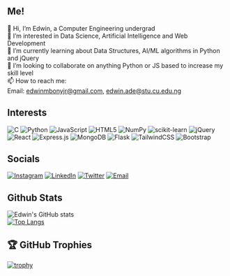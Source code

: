 ## Me!
👋 Hi, I’m Edwin, a Computer Engineering undergrad  
👀 I’m interested in Data Science, Artificial Intelligence and Web Development  
🌱 I’m currently learning about Data Structures, AI/ML algorithms in Python and jQuery  
💞️ I’m looking to collaborate on anything Python or JS based to increase my skill level  
📫 How to reach me:  
Email: edwinmbonyjr@gmail.com, edwin.ade@stu.cu.edu.ng

## Interests
![C](https://img.shields.io/badge/c-%2300599C.svg?style=for-the-badge&logo=c&logoColor=white) ![Python](https://img.shields.io/badge/python-3670A0?style=for-the-badge&logo=python&logoColor=ffdd54) ![JavaScript](https://img.shields.io/badge/javascript-%23323330.svg?style=for-the-badge&logo=javascript&logoColor=%23F7DF1E) ![HTML5](https://img.shields.io/badge/html5-%23E34F26.svg?style=for-the-badge&logo=html5&logoColor=white) ![NumPy](https://img.shields.io/badge/numpy-%23013243.svg?style=for-the-badge&logo=numpy&logoColor=white) ![scikit-learn](https://img.shields.io/badge/scikit--learn-%23F7931E.svg?style=for-the-badge&logo=scikit-learn&logoColor=white) ![jQuery](https://img.shields.io/badge/jquery-%230769AD.svg?style=for-the-badge&logo=jquery&logoColor=white) ![React](https://img.shields.io/badge/react-%2320232a.svg?style=for-the-badge&logo=react&logoColor=%2361DAFB) ![Express.js](https://img.shields.io/badge/express.js-%23404d59.svg?style=for-the-badge&logo=express&logoColor=%2361DAFB) ![MongoDB](https://img.shields.io/badge/MongoDB-%234ea94b.svg?style=for-the-badge&logo=mongodb&logoColor=white) ![Flask](https://img.shields.io/badge/flask-%23000.svg?style=for-the-badge&logo=flask&logoColor=white) ![TailwindCSS](https://img.shields.io/badge/tailwindcss-%2338B2AC.svg?style=for-the-badge&logo=tailwind-css&logoColor=white) ![Bootstrap](https://img.shields.io/badge/bootstrap-%238511FA.svg?style=for-the-badge&logo=bootstrap&logoColor=white)

## Socials
[![Instagram](https://img.shields.io/badge/Instagram-%23E4405F.svg?logo=Instagram&logoColor=white)](https://instagram.com/valentino_7504) [![LinkedIn](https://img.shields.io/badge/LinkedIn-%230077B5.svg?logo=linkedin&logoColor=white)](https://linkedin.com/in/edwin-m-ade) [![Twitter](https://img.shields.io/badge/Twitter-%231DA1F2.svg?logo=Twitter&logoColor=white)](https://twitter.com/Valentino_7504) [![Email](https://img.shields.io/badge/Gmail-D14836?style=flat&logo=gmail&logoColor=white)](mailto:edwinmbonyjr@gmail.com)

## Github Stats
![Edwin's GitHub stats](https://github-readme-stats.vercel.app/api?username=valentino7504&show_icons=true&theme=transparent) <br/>
[![Top Langs](https://github-readme-stats.vercel.app/api/top-langs/?username=valentino7504&langs_count=8&layout=compact&theme=dark&hide=jupyter%20notebook)](https://github.com/anuraghazra/github-readme-stats)

## 🏆 GitHub Trophies
[![trophy](https://github-profile-trophy.vercel.app/?username=valentino7504&theme=onedark)](https://github.com/ryo-ma/github-profile-trophy)
<!---
valentino7504/valentino7504 is a ✨ special ✨ repository because its `README.md` (this file) appears on your GitHub profile.
You can click the Preview link to take a look at your changes.
--->
